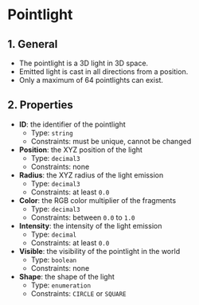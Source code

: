 # Pointlight

## 1. General

- The pointlight is a 3D light in 3D space.
- Emitted light is cast in all directions from a position.
- Only a maximum of 64 pointlights can exist.

## 2. Properties

- **ID**: the identifier of the pointlight
  - Type: `string`
  - Constraints: must be unique, cannot be changed
- **Position**: the XYZ position of the light
  - Type: `decimal3`
  - Constraints: none
- **Radius**: the XYZ radius of the light emission
  - Type: `decimal3`
  - Constraints: at least `0.0`
- **Color**: the RGB color multiplier of the fragments
  - Type: `decimal3`
  - Constraints: between `0.0` to `1.0`
- **Intensity**: the intensity of the light emission
  - Type: `decimal`
  - Constraints: at least `0.0`
- **Visible**: the visibility of the pointlight in the world
  - Type: `boolean`
  - Constraints: none
- **Shape**: the shape of the light
  - Type: `enumeration`
  - Constraints: `CIRCLE` or `SQUARE`
